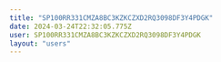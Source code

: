 ```yaml
---
title: "SP100RR331CMZA8BC3KZKCZXD2RQ3098DF3Y4PDGK"
date: 2024-03-24T22:32:05.775Z
user: SP100RR331CMZA8BC3KZKCZXD2RQ3098DF3Y4PDGK
layout: "users"
---
```

    